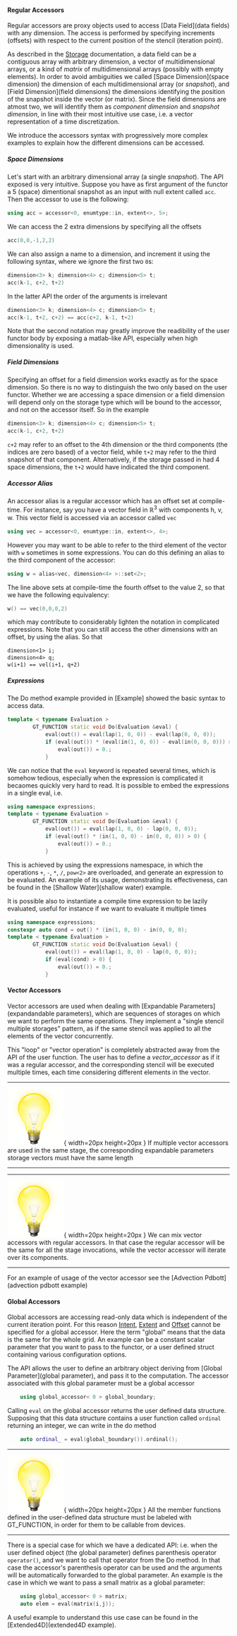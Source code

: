 #### Regular Accessors

Regular accessors are proxy objects
used to access [Data Field](data fields)
with any dimension. The access is performed by
specifying increments (offsets) with respect to
the current position of the stencil (iteration point).

As described in
the [Storage](storage) documentation,
a data field can be a contiguous array
with arbitrary dimension, a vector of multidimensional arrays,
 or a kind of _matrix_ of multidimensional
 arrays (possibly with empty elements).
In order to avoid ambiguities we called
[Space Dimension](space dimension) the dimension of each
multidimensional array (or _snapshot_),
and [Field Dimension](field dimensions) the dimensions identifying
the position of the snapshot inside the
vector (or matrix). Since the field dimensions are atmost two,
we will identify them as _component dimension_
and _snapshot dimension_, in line with their most intuitive use case,
i.e. a vector representation of a time discretization.

We introduce the accessors syntax with progressively more complex examples
to explain how the different dimensions can be accessed.

##### Space Dimensions

Let's start with an arbitrary dimensional array
(a single _snapshot_). The API exposed is very intuitive.
Suppose you have as first argument of the functor a
5 (space) dimentional snapshot as an input with null extent called ```acc```.
Then the accessor to use is the following:
```c++
using acc = accessor<0, enumtype::in, extent<>, 5>;
```
We can access the 2 extra dimensions by specifying all the offsets
```c++
acc(0,0,-1,2,2)
```
We can also assign a name to a dimension, and increment it
using the following syntax, where we ignore the first two ```0```s:
```c++
dimension<3> k; dimension<4> c; dimension<5> t;
acc(k-1, c+2, t+2)
```
In the latter API the order of the arguments is irrelevant
```c++
dimension<3> k; dimension<4> c; dimension<5> t;
acc(k-1, t+2, c+2) == acc(c+2, k-1, t+2)
```
Note that the second notation may greatly improve the readibility of the
user functor body by exposing a matlab-like API, especially when high
dimensionality is used.

##### Field Dimensions

Specifying an offset for a field dimension works exactly as for the
space dimension. So there is no way to distinguish the two only based
on the user functor. Whether we are accessing a space dimension or a field
dimension will depend only on the storage type which will be bound to the
accessor, and not on the accessor itself. So in the example
```c++
dimension<3> k; dimension<4> c; dimension<5> t;
acc(k-1, c+2, t+2)
```
```c+2``` may refer to an offset to the 4th dimension or the third components (the indices are
zero based) of a vector field, while ```t+2``` may refer to the third snapshot of that component.
Alternatively, if the storage passed in had 4 space dimensions, the ```t+2``` would have
indicated the third component.

##### Accessor Alias

An accessor alias is a regular accessor which has an offset set at compile-time.
For instance, say you have a vector field in $\mathbb R^3$ with components h, v, w.
This vector field is accessed via an accessor called ```vec```
```c++
using vec = accessor<0, enumtype::in, extent<>, 4>;
```
However you may want to be able to refer to the third element of the vector
with ```w``` sometimes
in some expressions. You can do this defining an alias to the third component
of the accessor:
```c++
using w = alias<vec, dimension<4> >::set<2>;
```
The line above sets at compile-time the fourth offset to the value 2, so that we have
the following equivalency:
```c++
w() == vec(0,0,0,2)
```
which may contribute to considerably lighten the notation in complicated expressions.
Note that you can still access the other dimensions with an offset, by using the alias. So that
```
dimension<1> i;
dimension<4> q;
w(i+1) == vel(i+1, q+2)
```

##### Expressions

The Do method example provided in [Example] showed the basic syntax to access data.

```c++
template < typename Evaluation >
        GT_FUNCTION static void Do(Evaluation &eval) {
            eval(out()) = eval(lap(1, 0, 0)) - eval(lap(0, 0, 0));
            if (eval(out()) * (eval(in(1, 0, 0)) - eval(in(0, 0, 0))) > 0) {
                eval(out()) = 0.;
            }
```

We can notice that the ```eval``` keyword is repeated several times, which is somehow
tedious, especially when the expression is complicated it becaomes quickly very hard to read.
It is possible to embed the expressions in a single eval, i.e.
```c++
using namespace expressions;
template < typename Evaluation >
        GT_FUNCTION static void Do(Evaluation &eval) {
            eval(out()) = eval(lap(1, 0, 0) - lap(0, 0, 0));
            if (eval(out() * (in(1, 0, 0) - in(0, 0, 0)) > 0) {
                eval(out()) = 0.;
            }
```
This is achieved by using the expressions namespace, in which the operations ```+```, ```-```,
```*```, ```/```, ```pow<2>``` are
overloaded, and generate an expression to be evaluated. An example of its
usage, demonstrating its effectiveness, can be found in the
[Shallow Water](shallow water) example.

It is possible also to instantiate a compile time expression to be lazily evaluated,
useful for instance if we want to evaluate it multiple times
```c++
using namespace expressions;
constexpr auto cond = out() * (in(1, 0, 0) - in(0, 0, 0);
template < typename Evaluation >
        GT_FUNCTION static void Do(Evaluation &eval) {
            eval(out()) = eval(lap(1, 0, 0) - lap(0, 0, 0));
            if (eval(cond) > 0) {
                eval(out()) = 0.;
            }
```

#### Vector Accessors

Vector accessors are used when dealing with
[Expandable Parameters](expandandable parameters),
which are sequences of storages on which we want to perform the same
operations. They implement a "single stencil multiple storages" pattern,
as if the same stencil was applied to all the elements of the vector concurrently.

This "loop" or "vector operation" is completely abstracted away from the API of the
user function. The user has to define a _vector\_accessor_ as if it was a regular
accessor, and the corresponding stencil will be executed multiple times, each time
considering different elements in the vector.

---------------------------------------------------   --------------------------------------------------------
![Tip](figures/hint.gif){ width=20px height=20px }
                                                      If multiple vector accessors are used in the same
                                                      stage, the corresponding expandable parameters
                                                      storage vectors must have the same length
---------------------------------------------------   --------------------------------------------------------

---------------------------------------------------   --------------------------------------------------------
![Tip](figures/hint.gif){ width=20px height=20px }
                                                      We can mix vector accessors with regular accessors.
                                                      In that case the regular accessor will be the same for
                                                      all the stage invocations, while the vector accessor
                                                      will iterate over its components.
---------------------------------------------------   --------------------------------------------------------

For an example of usage of the vector accessor see the [Advection Pdbott](advection pdbott example)

#### Global Accessors

Global accessors are accessing read-only data which is independent of the current iteration point.
For this reason [Intent](intents), [Extent](extents) and [Offset](offsets) cannot be specified for a global accessor.
Here the term "global" means that the data is the same for the whole grid. An example can be
a constant scalar parameter that you want to pass to the functor, or a user defined struct containing
various configuration options.

The API allows the user to define an arbitrary object deriving from [Global Parameter](global parameter), and pass it
to the computation. The accessor associated with this global parameter must be a global accessor

```c++
    using global_accessor< 0 > global_boundary;
```
Calling ```eval``` on the global accessor returns the user defined data structure. Supposing that
this data structure contains a user function called ```ordinal``` returning an integer, we can write
in the do method
```c++
    auto ordinal_ = eval(global_boundary()).ordinal();
```

---------------------------------------------------   --------------------------------------------------------
![Tip](figures/hint.gif){ width=20px height=20px }
                                                      All the member functions defined in the user-defined
                                                      data structure must be labeled with GT_FUNCTION, in
                                                      order for them to be callable from devices.
---------------------------------------------------   --------------------------------------------------------

There is a special case for which we have a dedicated API: i.e. when the user defined object
(the global parameter)
defines parenthesis operator ```operator()```, and we want to call that operator from the Do method.
In that case the accessor's parenthesis operator can be used and the arguments will be
automatically forwarded to the global parameter. An example is the case in which we want to pass
a small matrix as a global parameter:
```c++
    using global_accessor< 0 > matrix;
    auto elem = eval(matrix(i,j));
```
A useful example to understand this use case can be found in the [Extended4D](extended4D example).
